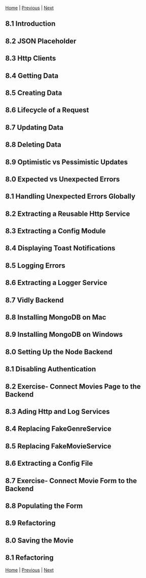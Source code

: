 [Home](../../README.md) | [Previous](../Chapter7/README.md) | [Next](../Chapter9/README.md)

## 8.1 Introduction

## 8.2 JSON Placeholder

## 8.3 Http Clients

## 8.4 Getting Data

## 8.5 Creating Data

## 8.6 Lifecycle of a Request

## 8.7 Updating Data

## 8.8 Deleting Data

## 8.9 Optimistic vs Pessimistic Updates

## 8.0 Expected vs Unexpected Errors

## 8.1 Handling Unexpected Errors Globally

## 8.2 Extracting a Reusable Http Service

## 8.3 Extracting a Config Module

## 8.4 Displaying Toast Notifications

## 8.5 Logging Errors

## 8.6 Extracting a Logger Service

## 8.7 Vidly Backend

## 8.8 Installing MongoDB on Mac

## 8.9 Installing MongoDB on Windows

## 8.0 Setting Up the Node Backend

## 8.1 Disabling Authentication

## 8.2 Exercise- Connect Movies Page to the Backend

## 8.3 Ading Http and Log Services

## 8.4 Replacing FakeGenreService

## 8.5 Replacing FakeMovieService

## 8.6 Extracting a Config File

## 8.7 Exercise- Connect Movie Form to the Backend

## 8.8 Populating the Form

## 8.9 Refactoring

## 8.0 Saving the Movie

## 8.1 Refactoring

[Home](../../README.md) | [Previous](../Chapter7/README.md) | [Next](../Chapter9/README.md)
